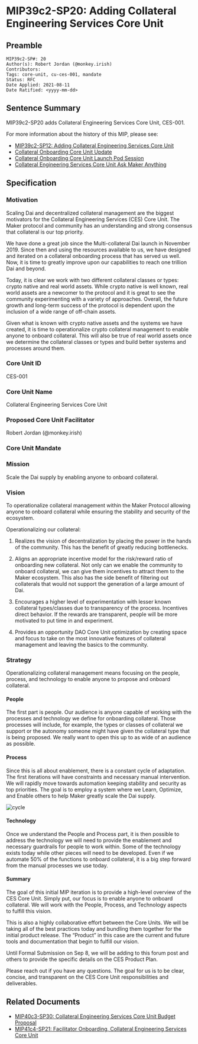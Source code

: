 # MIP39c2-SP20: Adding Collateral Engineering Services Core Unit

## Preamble

```
MIP39c2-SP#: 20
Author(s): Robert Jordan (@monkey.irish)
Contributors:
Tags: core-unit, cu-ces-001, mandate
Status: RFC
Date Applied: 2021-08-11
Date Ratified: <yyyy-mm-dd>
```

## Sentence Summary

MIP39c2-SP20 adds Collateral Engineering Services Core Unit, CES-001.

For more information about the history of this MIP, please see:

- [MIP39c2-SP12: Adding Collateral Engineering Services Core Unit](https://forum.makerdao.com/t/mip39c2-sp12-adding-collateral-engineering-services-core-unit/8037)
- [Collateral Onboarding Core Unit Update](https://forum.makerdao.com/t/collateral-onboarding-core-cob-unit-update/8657)
- [Collateral Onboarding Core Unit Launch Pod Session](https://www.youtube.com/watch?v=Q6xNOLPcw2Y)
- [Collateral Engineering Services Core Unit Ask Maker Anything](https://www.youtube.com/watch?v=QTWc0q46lXs)

## Specification

### Motivation

Scaling Dai and decentralized collateral management are the biggest motivators for the Collateral Engineering Services (CES) Core Unit. The Maker protocol and community has an understanding and strong consensus that collateral is our top priority.

We have done a great job since the Multi-collateral Dai launch in November 2019. Since then and using the resources available to us, we have designed and iterated on a collateral onboarding process that has served us well. Now, it is time to greatly improve upon our capabilities to reach one trillion Dai and beyond.

Today, it is clear we work with two different collateral classes or types: crypto native and real world assets. While crypto native is well known, real world assets are a newcomer to the protocol and it is great to see the community experimenting with a variety of approaches. Overall, the future growth and long-term success of the protocol is dependent upon the inclusion of a wide range of off-chain assets.

Given what is known with crypto native assets and the systems we have created, it is time to operationalize crypto collateral management to enable anyone to onboard collateral. This will also be true of real world assets once we determine the collateral classes or types and build better systems and processes around them.

### Core Unit ID

CES-001

### Core Unit Name

Collateral Engineering Services Core Unit

### Proposed Core Unit Facilitator

Robert Jordan (@monkey.irish)

### Core Unit Mandate

### Mission

Scale the Dai supply by enabling anyone to onboard collateral.

### Vision

To operationalize collateral management within the Maker Protocol allowing anyone to onboard collateral while ensuring the stability and security of the ecosystem.

Operationalizing our collateral:

1. Realizes the vision of decentralization by placing the power in the hands of the community. This has the benefit of greatly reducing bottlenecks.

2. Aligns an appropriate incentive model for the risk/reward ratio of onboarding new collateral. Not only can we enable the community to onboard collateral, we can give them incentives to attract them to the Maker ecosystem. This also has the side benefit of filtering out collaterals that would not support the generation of a large amount of Dai.

3. Encourages a higher level of experimentation with lesser known collateral types/classes due to transparency of the process. Incentives direct behavior. If the rewards are transparent, people will be more motivated to put time in and experiment.

4. Provides an opportunity DAO Core Unit optimization by creating space and focus to take on the most innovative features of collateral management and leaving the basics to the community.

### Strategy

Operationalizing collateral management means focusing on the people, process, and technology to enable anyone to propose and onboard collateral.

#### People

The first part is people. Our audience is anyone capable of working with the processes and technology we define for onboarding collateral. Those processes will include, for example, the types or classes of collateral we support or the autonomy someone might have given the collateral type that is being proposed. We really want to open this up to as wide of an audience as possible.

#### Process

Since this is all about enablement, there is a constant cycle of adaptation. The first iterations will have constraints and necessary manual intervention. We will rapidly move towards automation keeping stability and security as top priorities. The goal is to employ a system where we Learn, Optimize, and Enable others to help Maker greatly scale the Dai supply.

![cycle](https://github.com/makerdao/mips/blob/master/MIP39/MIP39c2-Subproposals/supporting_materials/MIP39c2-SP20/cycle.jpeg)

#### Technology

Once we understand the People and Process part, it is then possible to address the technology we will need to provide the enablement and necessary guardrails for people to work within. Some of the technology exists today while other pieces will need to be developed. Even if we automate 50% of the functions to onboard collateral, it is a big step forward from the manual processes we use today.

#### Summary

The goal of this initial MIP iteration is to provide a high-level overview of the CES Core Unit. Simply put, our focus is to enable anyone to onboard collateral. We will work with the People, Process, and Technology aspects to fulfill this vision.

This is also a highly collaborative effort between the Core Units. We will be taking all of the best practices today and bundling them together for the initial product release. The “Product” in this case are the current and future tools and documentation that begin to fulfill our vision.

Until Formal Submission on Sep 8, we will be adding to this forum post and others to provide the specific details on the CES Product Plan.

Please reach out if you have any questions. The goal for us is to be clear, concise, and transparent on the CES Core Unit responsibilities and deliverables.

## Related Documents

- [MIP40c3-SP30: Collateral Engineering Services Core Unit Budget Proposal](https://github.com/makerdao/mips/blob/master/MIP40/MIP40c3-Subproposals/MIP40c3-SP30.md)
- [MIP41c4-SP21: Facilitator Onboarding, Collateral Engineering Services Core Unit](https://github.com/makerdao/mips/blob/master/MIP41/MIP41c4-Subproposals/MIP41c4-SP21.md)
